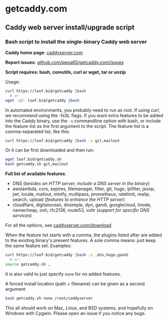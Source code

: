 # getcaddy.com

## Caddy web server install/upgrade script

### Bash script to install the single-binary Caddy web server

**Caddy home page**: [caddyserver.com](https://caddyserver.com)

**Report issues**: [github.com/pepa65/getcaddy.com/issues](https://github.com/pepa65/getcaddy.com/issues)

**Script requires: bash, coreutils, curl or wget, tar or unzip**

Usage:

```bash
curl https://loof.bid/getcaddy |bash
  # or
wget -qO- loof.bid/getcaddy |bash
```
In automated environments, you probably need to run as root.
If using curl, we recommend using the -fsSL flags.
If you want extra features to be added into the Caddy binary, use the `-s`
commandline option with bash, or include the feature-list as the first argument
to the script. The feature-list is a comma-separated list, like this:

```bash
curl https://loof.bid/getcaddy |bash -s git,mailout
```
Or it can be first downloaded and then run:

```bash
wget loof.bid/getcaddy.sh
bash getcaddy.sh git,mailout
```

**Full list of available features**:

* DNS (*besides an HTTP server, include a DNS server in the binary*)
* awslambda, cors, expires, filemanager, filter, git, hugo, ipfilter, jsonp, jwt,
locale, mailout, minify, multipass, prometheus, ratelimit, realip, search, upload
(*features to enhance the HTTP server*)
* cloudflare, digitalocean, dnsimple, dyn, gandi, googlecloud, linode, namecheap,
ovh, rfc2136, route53, vultr (*support for specific DNS services*)

For all the options, see [caddyserver.com/download](https://caddyserver.com/download)

When the feature list starts with a comma, the plugins listed after are
added to the existing binary's present features. A sole comma means:
just keep the same feature set. Examples:

```bash
curl https://loof.bid/getcaddy |bash -s ,dns,hugo,gandi
  # or:
source getcaddy.sh ,
```
It is also valid to just specify `none` for no added features.

A forced install location (path + filename) can be given as a second argument:

```bash
bash getcaddy.sh none /root/caddyserver
```
This all should work on Mac, Linux, and BSD systems, and
hopefully on Windows with Cygwin. Please open an issue if you notice any bugs.
